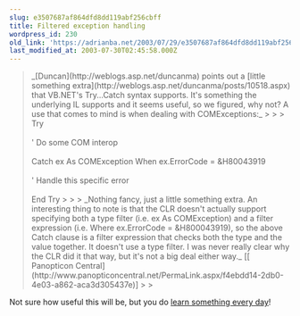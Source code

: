 ```yaml
---
slug: e3507687af864dfd8dd119abf256cbff
title: Filtered exception handling
wordpress_id: 230
old_link: 'https://adrianba.net/2003/07/29/e3507687af864dfd8dd119abf256cbff/'
last_modified_at: 2003-07-30T02:45:58.000Z
---
```


<blockquote>_[Duncan](http://weblogs.asp.net/duncanma) points out a
[little
something extra](http://weblogs.asp.net/duncanma/posts/10518.aspx) that VB.NET's Try...Catch syntax supports. It's
something the underlying IL supports and it seems useful, so we
figured, why not? A use that comes to mind is when dealing with
COMExceptions:_
>     
>     
>     Try<br></br>    ' Do some COM interop<br></br>Catch ex As COMException When ex.ErrorCode = &H80043919<br></br>    ' Handle this specific error<br></br>End Try
>     
> 
> _Nothing fancy, just a little something extra. An interesting
thing to note is that the CLR doesn't actually support specifying
both a type filter (i.e. ex As COMException) and a filter
expression (i.e. Where ex.ErrorCode = &H800043919), so the
above Catch clause is a filter expression that checks both the type
and the value together. It doesn't use a type filter. I was never
really clear why the CLR did it that way, but it's not a big deal
either way._
[[
Panopticon Central](http://www.panopticoncentral.net/PermaLink.aspx/f4ebdd14-2db0-4e03-a862-aca3d305437e)]
> 
> </blockquote>

Not sure how useful this will be, but you do
[learn
something every day](http://weblogs.asp.net/duncanma/posts/10518.aspx)!
